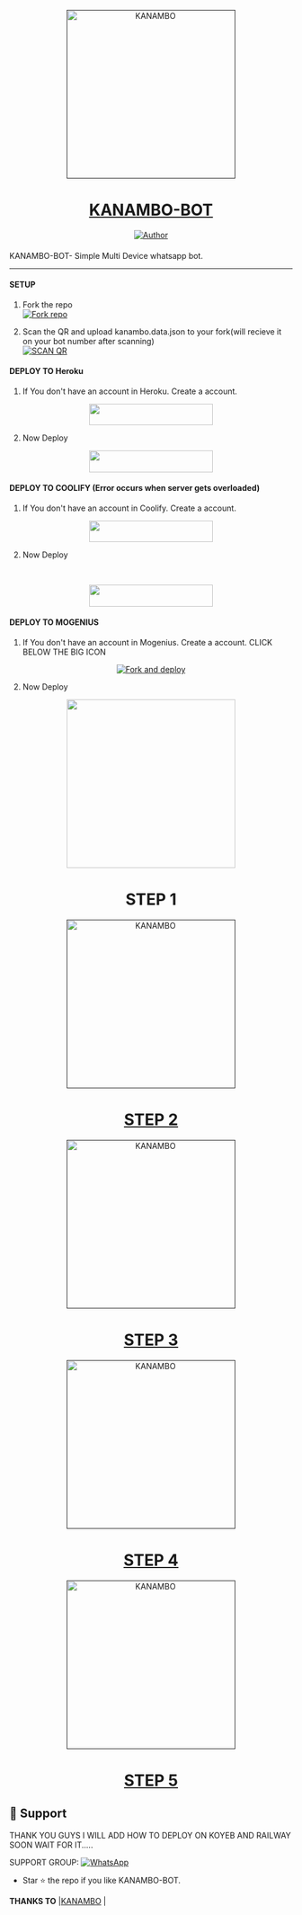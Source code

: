 
<p align="center">  
  <a href="">
    <img alt="KANAMBO" height="300" src="https://cdn.jsdelivr.net/gh/Kanambp/kanamb@main/kanambo.jpg">
    <h1 align="center">KANAMBO-BOT</h1>
  </a>
</p>
<p align="center">
<a href="https://github.com/Kanambp"><img title="Author" src="https://img.shields.io/badge/KANAMBO-BOT-black?style=for-the-badge&logo=telegram"></a>
<p/>

####  
KANAMBO-BOT- Simple Multi Device whatsapp bot.

***

#### SETUP

1. Fork the repo
    <br>
<a href='https://github.com/Kanambp/KANAMBO-BOT/fork' target="_blank"><img alt='Fork repo' src='https://img.shields.io/badge/Fork Repo-100000?style=for-the-badge&logo=scan&logoColor=white&labelColor=black&color=black'/></a>

2. Scan the QR and upload kanambo.data.json to your fork(will recieve it on your bot number after scanning)
    <br>
<a href='https://replit.com/@Kanambp/KANAMBO-QR-CODE-GENERATOR?v=1' target="_blank"><img alt='SCAN QR' src='https://img.shields.io/badge/Scan_qr-100000?style=for-the-badge&logo=scan&logoColor=white&labelColor=black&color=black'/></a>



#### DEPLOY TO Heroku 

1. If You don't have an account in Heroku. Create a account.
    <br>
<p align="center"><a href="https://signup.heroku.com"> <img src="https://img.shields.io/badge/heroku%20Account-blue?style=for-the-badge&logo=heroku" width="220" height="38.45"/></a></p>

2. Now Deploy
    <br>
<p align="center"><a href="https://heroku.com/deploy?template=https://github.com/Kanambp/KANAMBO-BOT"> <img src="https://img.shields.io/badge/Heroku%20Deploy-blue?style=for-the-badge&logo=heroku" width="220" height="38.45"/></a></p>

#### DEPLOY TO COOLIFY (Error occurs when server gets overloaded)

1. If You don't have an account in Coolify. Create a account.
    <br>
<p align="center"><a href="http://65.21.52.72:3000/register"> <img src="https://img.shields.io/badge/coolify%20Account-blue?style=for-the-badge&logo=coolify" width="220" height="38.45"/></a></p>

2. Now Deploy
  <br>
<p align="center"><a href="https://demo.coolify.io/applications/cliw16yjq0003o09s05julvlg/configuration/source"> <img src="https://img.shields.io/badge/coolify%20Account-blue?style=for-the-badge&logo=coolify" width="220" height="38.45"/></a></p>

#### DEPLOY TO MOGENIUS 

1. If You don't have an account in Mogenius. Create a account. CLICK BELOW THE BIG ICON
    <br>
<p align="center"><a href="https://studio.mogenius.com/user/login"> <img align="center" src="https://studio.mogenius.com/assets/logos/logo-mogenius-logo-quer.svg" alt="Fork and deploy" /></a>
  
2. Now Deploy 

<p align="center">  
    <img alt="" height="300" src="https://telegra.ph/file/28d195759b1c4f4bae1a4.jpg">
    <h1 align="center">STEP 1 </h1>
</p>


<p align="center">  
  <a href="">
    <img alt="KANAMBO" height="300" src="https://telegra.ph/file/104b23921c3487546de77.jpg">
    <h1 align="center">STEP 2 </h1>
  </a>
</p>
<p align="center">  
  <a href="">
    <img alt="KANAMBO" height="300" src="https://telegra.ph/file/6ec6ee0d95fc6e9fe5d4f.jpg">
    <h1 align="center">STEP 3</h1>
  </a>
</p>

<p align="center">  
  <a href="">
    <img alt="KANAMBO" height="300" src="https://telegra.ph/file/bf3fcfd2221db9c6188b2.jpg">
    <h1 align="center">STEP 4</h1>
  </a>
</p>

<p align="center">  
  <a href="">
    <img alt="KANAMBO" height="300" src="https://telegra.ph/file/bf10241aa12697e0a63c6.jpg">
    <h1 align="center">STEP 5</h1>
  </a>
</p>

 ## 🤩 Support
THANK YOU GUYS I WILL ADD HOW TO DEPLOY ON KOYEB AND RAILWAY SOON WAIT FOR IT.....


SUPPORT GROUP: <a href="https://chat.whatsapp.com/Ei8SGOBRMH06aD3mk23fbF"><img alt="WhatsApp" src="https://camo.githubusercontent.com/2157131829ac512183ee8f8b6c6f803688a4cc66a2e686602844e80478401a7c/68747470733a2f2f696d672e736869656c64732e696f2f62616467652f4a6f696e2047726f75702d3235443336363f7374796c653d666f722d7468652d6261646765266c6f676f3d7768617473617070266c6f676f436f6c6f723d7768697465"/></a>

- Star ⭐ the repo if you like KANAMBO-BOT.

 **THANKS TO** |[KANAMBO](https://github.com/Kanambp/KANAMBO-BOT) | 



